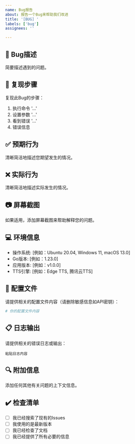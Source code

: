 ```yaml
---
name: Bug报告
about: 报告一个Bug来帮助我们改进
title: '[BUG] '
labels: ['bug']
assignees: ''

---
```


## 🐛 Bug描述
简要描述遇到的问题。

## 🔄 复现步骤
复现此Bug的步骤：
1. 执行命令 '...'
2. 设置参数 '...'
3. 看到错误 '...'
4. 错误信息

## ✅ 预期行为
清晰简洁地描述您期望发生的情况。

## ❌ 实际行为
清晰简洁地描述实际发生的情况。

## 📷 屏幕截图
如果适用，添加屏幕截图来帮助解释您的问题。

## 💻 环境信息
 - 操作系统: [例如：Ubuntu 20.04, Windows 11, macOS 13.0]
 - Go版本: [例如：1.23.0]
 - 应用版本: [例如：v1.0.0]
 - TTS引擎: [例如：Edge TTS, 腾讯云TTS]

## 📝 配置文件
请提供相关的配置文件内容（请删除敏感信息如API密钥）：

```yaml
# 你的配置文件内容
```

## 📋 日志输出
请提供相关的错误日志或输出：

```
粘贴日志内容
```

## 🔍 附加信息
添加任何其他有关问题的上下文信息。

## ✔️ 检查清单
- [ ] 我已经搜索了现有的Issues
- [ ] 我使用的是最新版本
- [ ] 我已经检查了文档
- [ ] 我已经提供了所有必要的信息
